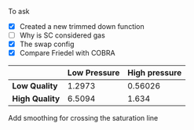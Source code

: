 To ask

- [x] Created a new trimmed down function
- [ ] Why is SC considered gas
- [x] The swap config
- [x] Compare Friedel with COBRA

|                  | **Low Pressure** | **High pressure** |
| ---------------- | ---------------- | ----------------- |
| **Low Quality**  | 1.2973           | 0.56026           |
| **High Quality** | 6.5094           | 1.634             |
 Add smoothing  for crossing the saturation line